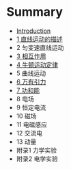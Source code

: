 # Summary

* [Introduction](README.md)
* [1 直线运动的描述](1_zhi_xian_yun_dong_de_miao_shu.md)
* 2 匀变速直线运动
* [3 相互作用](3_xiang_hu_zuo_yong.md)
* [4 牛顿运动定律](4_niu_dun_yun_dong_ding_lv.md)
* 5 曲线运动
* [6 万有引力](6_wan_you_yin_li.md)
* [7 功和能](7_gong_he_neng.md)
* 8 电场
* 9 恒定电流
* 10 磁场
* 11 电磁感应
* 12 交流电
* 13 动量
* 附录1 力学实验
* 附录2 电学实验

